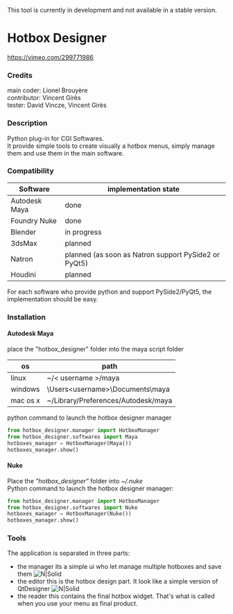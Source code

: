 This tool is currently in development and not available in a stable version.

# Hotbox Designer
https://vimeo.com/299771986

### Credits 
main coder: Lionel Brouyère  
contributor: Vincent Girès  
tester: David Vincze, Vincent Girès  

### Description
Python plug-in for CGI Softwares.  
It provide simple tools to create visually a hotbox menus, simply manage them and use them in the main software.

### Compatibility
| Software | implementation state |
| ------ | ------ |
| Autodesk Maya | done |
| Foundry Nuke | done |
| Blender | in progress |
| 3dsMax | planned |
| Natron | planned (as soon as Natron support PySide2 or PyQt5) |
| Houdini | planned |

For each software who provide python and support PySide2/PyQt5, the implementation should be easy.

### Installation
#### Autodesk Maya

place the "hotbox_designer" folder into the maya script folder

| os | path |
| ------ | ------ |
| linux | ~/< username >/maya |
| windows | \Users\<username>\Documents\maya |
| mac os x | ~<username>/Library/Preferences/Autodesk/maya |

python command to launch the hotbox designer manager
```python
from hotbox_designer.manager import HotboxManager
from hotbox_designer.softwares import Maya
hotboxes_manager = HotboxManager(Maya())
hotboxes_manager.show()
```
#### Nuke
Place the _"hotbox_designer"_ folder into _~/.nuke_<br />
Python command to launch the hotbox designer manager:
```python
from hotbox_designer.manager import HotboxManager
from hotbox_designer.softwares import Nuke
hotboxes_manager = HotboxManager(Nuke())
hotboxes_manager.show()
```

### Tools
The application is separated in three parts:
- the manager
its a simple ui who let manage multiple hotboxes and save them
![N|Solid](https://raw.githubusercontent.com/luckylyk/hotbox_designer/master/documentation/manager2.jpg)
- the editor
this is the hotbox design part. It look like a simple version of QtDesigner
![N|Solid](https://raw.githubusercontent.com/luckylyk/hotbox_designer/master/documentation/heditor.jpg)
- the reader
this contains the final hotbox widget. That's what is called when you use your menu as final product.
